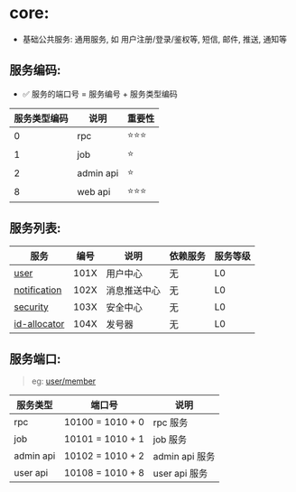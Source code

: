 # core:

- 基础公共服务: 通用服务, 如 用户注册/登录/鉴权等, 短信, 邮件, 推送, 通知等

## 服务编码:

- ✅ 服务的端口号 = 服务编号 + 服务类型编码

| 服务类型编码 | 说明        | 重要性  |
|--------|-----------|------|
| 0      | rpc       | ⭐⭐⭐️ |
| 1      | job       | ⭐    |
| 2      | admin api | ⭐    |
| 8      | web api   | ⭐⭐⭐  | 

## 服务列表:

| 服务                           | 编号   | 说明     | 依赖服务 | 服务等级 |
|------------------------------|------|--------|------|------|
| [user](user)                 | 101X | 用户中心   | 无    | L0   |
| [notification](notification) | 102X | 消息推送中心 | 无    | L0   |
| [security](security)         | 103X | 安全中心   | 无    | L0   |
| [id-allocator](id-allocator) | 104X | 发号器    | 无    | L0   |

## 服务端口:

> eg: [user/member](user/member)

| 服务类型      | 端口号              | 说明           |
|-----------|------------------|--------------|
| rpc       | 10100 = 1010 + 0 | rpc 服务       |
| job       | 10101 = 1010 + 1 | job 服务       |
| admin api | 10102 = 1010 + 2 | admin api 服务 |
| user api  | 10108 = 1010 + 8 | user api 服务  |